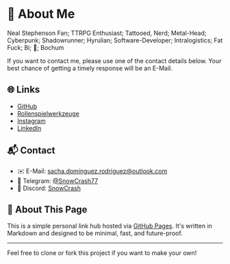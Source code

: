 # 👋 About Me

Neal Stephenson Fan; TTRPG Enthusiast; Tattooed, Nerd; Metal-Head; Cyberpunk; Shadowrunner; Hyrulian; Software-Developer; Intralogistics; Fat Fuck; Bi; 🍍; Bochum

If you want to contact me, please use one of the contact details below. Your best chance of getting a timely response will be an E-Mail.

## 🌐 Links

- [GitHub](https://github.com/spehle)
- [Rollenspielwerkzeuge](https://www.rollenspielwerkzeuge.de)
- [Instagram](https://www.instagram.com/snowcrash1977/)
- [LinkedIn](https://www.linkedin.com/in/sacha-dominguez-rodriguez-85538b132)

## 📬 Contact

- ✉️ E-Mail: [sacha.dominguez.rodriguez@outlook.com](mailto:sacha.dominguez.rodriguez@outlook.com)
- 📱 Telegram: [@SnowCrash77](https://t.me/SnowCrash77)
- 👾 Discord: [SnowCrash](https://discordapp.com/users/SnowCrash2501)

## 📖 About This Page

This is a simple personal link hub hosted via [GitHub Pages](https://pages.github.com/). It's written in Markdown and designed to be minimal, fast, and future-proof.

---

Feel free to clone or fork this project if you want to make your own!

